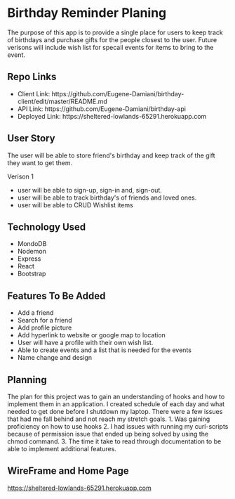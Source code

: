 
# Birthday Reminder Planing

The purpose of this app is to provide a single place for users to keep track of birthdays and purchase gifts for the people closest to the user. Future verisons will include wish list for specail events for items to bring to the event.

## Repo Links

<ul>
  <li> Client Link: https://github.com/Eugene-Damiani/birthday-client/edit/master/README.md </li>
  <li> API Link: https://github.com/Eugene-Damiani/birthday-api </li>
  <li> Deployed Link: https://sheltered-lowlands-65291.herokuapp.com </li>
</ul>



## User Story

The user will be able to store friend's birthday and keep track of the gift they want to get them.

Verison 1
- user will be able to sign-up, sign-in and, sign-out.
- user will be able to track birthday's of friends and loved ones.
- user will be able to CRUD Wishlist items

## Technology Used
- MondoDB
- Nodemon
- Express
- React
- Bootstrap

## Features To Be Added
- Add a friend
- Search for a friend
- Add profile picture
- Add hyperlink to website or google map to location
- User will have a profile with their own wish list.
- Able to create events and a list that is needed for the events
- Name change and design


## Planning

The plan for this project was to gain an understanding of hooks and how to implement them in an application. I created schedule of each day and what needed to get done before I shutdown my laptop. There were a few issues that had me fall behind and not reach my stretch goals. 1. Was gaining proficiency on how to use hooks 2. I had issues with running my curl-scripts because of permission issue that ended up being solved by using the chmod command. 3. The time it take to read through documentation to be able to implement additional features.

## WireFrame and Home Page

https://sheltered-lowlands-65291.herokuapp.com
